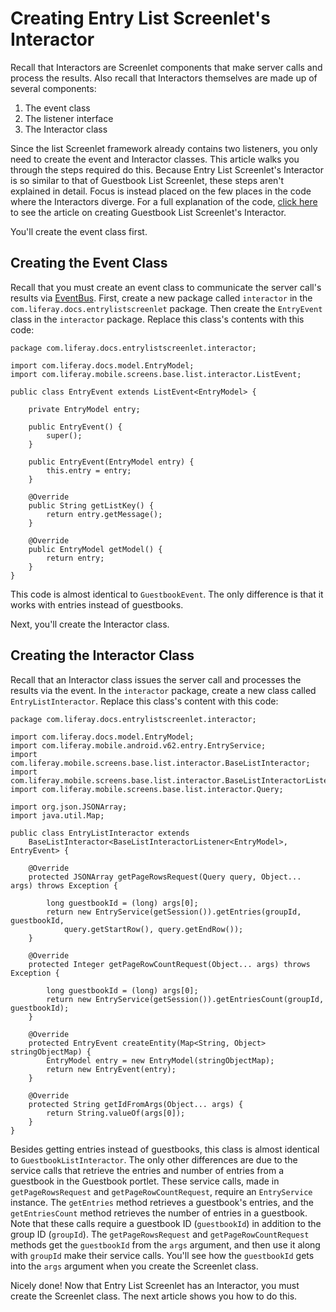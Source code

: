 # Creating Entry List Screenlet's Interactor [](id=creating-entry-list-screenlets-interactor)

Recall that Interactors are Screenlet components that make server calls and 
process the results. Also recall that Interactors themselves are made up of 
several components: 

1. The event class
2. The listener interface
3. The Interactor class

Since the list Screenlet framework already contains two listeners, you only need 
to create the event and Interactor classes. This article walks you through the 
steps required do this. Because Entry List Screenlet's Interactor is so similar 
to that of Guestbook List Screenlet, these steps aren't explained in detail. 
Focus is instead placed on the few places in the code where the Interactors 
diverge. For a full explanation of the code, 
[click here](/develop/tutorials/-/knowledge_base/6-2/creating-guestbook-list-screenlets-interactor) 
to see the article on creating Guestbook List Screenlet's Interactor. 

You'll create the event class first. 

## Creating the Event Class [](id=creating-the-event-class)

Recall that you must create an event class to communicate the server call's 
results via 
[EventBus](http://greenrobot.org/eventbus/). 
First, create a new package called `interactor` in the 
`com.liferay.docs.entrylistscreenlet` package. Then create the `EntryEvent` 
class in the `interactor` package. Replace this class's contents with this code: 

    package com.liferay.docs.entrylistscreenlet.interactor;

    import com.liferay.docs.model.EntryModel;
    import com.liferay.mobile.screens.base.list.interactor.ListEvent;

    public class EntryEvent extends ListEvent<EntryModel> {

        private EntryModel entry;

        public EntryEvent() {
            super();
        }

        public EntryEvent(EntryModel entry) {
            this.entry = entry;
        }

        @Override
        public String getListKey() {
            return entry.getMessage();
        }

        @Override
        public EntryModel getModel() {
            return entry;
        }
    }

This code is almost identical to `GuestbookEvent`. The only difference is that 
it works with entries instead of guestbooks. 

Next, you'll create the Interactor class. 

## Creating the Interactor Class [](id=creating-the-interactor-class)

Recall that an Interactor class issues the server call and processes the results 
via the event. In the `interactor` package, create a new class called 
`EntryListInteractor`. Replace this class's content with this code: 

    package com.liferay.docs.entrylistscreenlet.interactor;

    import com.liferay.docs.model.EntryModel;
    import com.liferay.mobile.android.v62.entry.EntryService;
    import com.liferay.mobile.screens.base.list.interactor.BaseListInteractor;
    import com.liferay.mobile.screens.base.list.interactor.BaseListInteractorListener;
    import com.liferay.mobile.screens.base.list.interactor.Query;

    import org.json.JSONArray;
    import java.util.Map;

    public class EntryListInteractor extends
        BaseListInteractor<BaseListInteractorListener<EntryModel>, EntryEvent> {

        @Override
        protected JSONArray getPageRowsRequest(Query query, Object... args) throws Exception {

            long guestbookId = (long) args[0];
            return new EntryService(getSession()).getEntries(groupId, guestbookId, 
                query.getStartRow(), query.getEndRow());
        }

        @Override
        protected Integer getPageRowCountRequest(Object... args) throws Exception {

            long guestbookId = (long) args[0];
            return new EntryService(getSession()).getEntriesCount(groupId, guestbookId);
        }

        @Override
        protected EntryEvent createEntity(Map<String, Object> stringObjectMap) {
            EntryModel entry = new EntryModel(stringObjectMap);
            return new EntryEvent(entry);
        }

        @Override
        protected String getIdFromArgs(Object... args) {
            return String.valueOf(args[0]);
        }
    }

Besides getting entries instead of guestbooks, this class is almost identical to 
`GuestbookListInteractor`. The only other differences are due to the service 
calls that retrieve the entries and number of entries from a guestbook in the 
Guestbook portlet. These service calls, made in `getPageRowsRequest` and 
`getPageRowCountRequest`, require an `EntryService` instance. The `getEntries` 
method retrieves a guestbook's entries, and the `getEntriesCount` method 
retrieves the number of entries in a guestbook. Note that these calls require a 
guestbook ID (`guestbookId`) in addition to the group ID (`groupId`). The 
`getPageRowsRequest` and `getPageRowCountRequest` methods get the `guestbookId` 
from the `args` argument, and then use it along with `groupId` make their 
service calls. You'll see how the `guestbookId` gets into the `args` argument 
when you create the Screenlet class. 

Nicely done! Now that Entry List Screenlet has an Interactor, you must create 
the Screenlet class. The next article shows you how to do this. 
